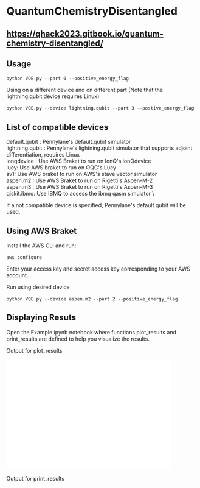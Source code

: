 # QuantumChemistryDisentangled

## https://qhack2023.gitbook.io/quantum-chemistry-disentangled/



## Usage
```
python VQE.py --part 0 --positive_energy_flag
```


Using on a different device and on different part (Note that the lightning.qubit device requires Linux) 
```
python VQE.py --device lightning.qubit --part 3 --postive_energy_flag
```
## List of compatible devices

default.qubit : Pennylane's default.qubit simulator \
lightning.qubit : Pennylane's lightning.qubit simulator that supports adjoint differentiation, requires Linux \
ionqdevice : Use AWS Braket to run on IonQ's ionQdevice \
lucy: Use AWS braket to run on OQC's Lucy \
sv1: Use AWS braket to run on AWS's stave vector simulator \
aspen.m2 : Use AWS Braket to run on Rigetti's Aspen-M-2 \
aspen.m3 : Use AWS Braket to run on Rigetti's Aspen-M-3 \
qiskit.ibmq: Use IBMQ to access the ibmq qasm simulator \

If a not compatible device is specified, Pennylane's default.qubit will be used. 

## Using AWS Braket

Install the AWS CLI and run:

```
aws configure
```
Enter your access key and secret access key corresponding to your AWS account. 

Run using desired device
```
python VQE.py --device aspen.m2 --part 2 --positive_energy_flag 
```

## Displaying Resuts

Open the Example.ipynb notebook where functions plot_results and print_results are defined to help you visualize the results.

Output for plot_results

![alt text](./results/beh2/part0/result_plot_0.png?raw=true)


Output for print_results
